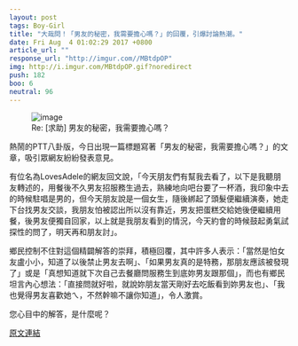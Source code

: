 ```yaml
---
layout: post
tags: Boy-Girl
title: "大哉問！「男友的秘密，我需要擔心嗎？」的回覆，引爆討論熱潮。"
date: Fri Aug  4 01:02:29 2017 +0800
article_url: ""
response_url: "http://imgur.com//MBtdpOP"
img: http://i.imgur.com/MBtdpOP.gif?noredirect
push: 182
boo: 6
neutral: 96
---
```


<figure>
<img src="http://i.imgur.com/MBtdpOP.gif?noredirect" alt="image">
<figcaption>
Re: [求助] 男友的秘密，我需要擔心嗎？
</figcaption>
</figure>



熱鬧的PTT八卦版，今日出現一篇標題寫著「男友的秘密，我需要擔心嗎？」的文章，吸引眾網友紛紛發表意見。

有位名為LovesAdele的網友回文說，「今天朋友們有幫我去看了，以下是我聽朋友轉述的，用餐後不久男友招服務生過去，熟練地向吧台要了一杯酒，我印象中去的時候駐唱是男的，但今天朋友說是一個女生，隨後綁起了頭髮便繼續演奏，她走下台找男友交談，我朋友怕被認出所以沒有靠近，男友把蛋糕交給她後便繼續用餐，後男友便獨自回家，以上就是我朋友看到的情況，今天約會的時候鼓起勇氣試探性的問了，明天再和朋友討」。

鄉民控制不住對這個精闢解答的崇拜，積極回覆，其中許多人表示：「當然是怕女友盧小小，知道了以後禁止男友去啊」、「如果男友真的是特務，那朋友應該被發現了」或是「真想知道就下次自己去餐廳問服務生到底妳男友跟那個」，而也有鄉民坦言內心想法：「直接問就好啦，就說妳朋友當天剛好去吃飯看到妳男友也」、「我也覺得男友喜歡她ㄟ，不然幹嘛不讓你知道」，令人激賞。

您心目中的解答，是什麼呢？

<a href = "https://www.ptt.cc/bbs/Boy-Girl/M.1501779751.A.2F9.html">原文連結</a>

